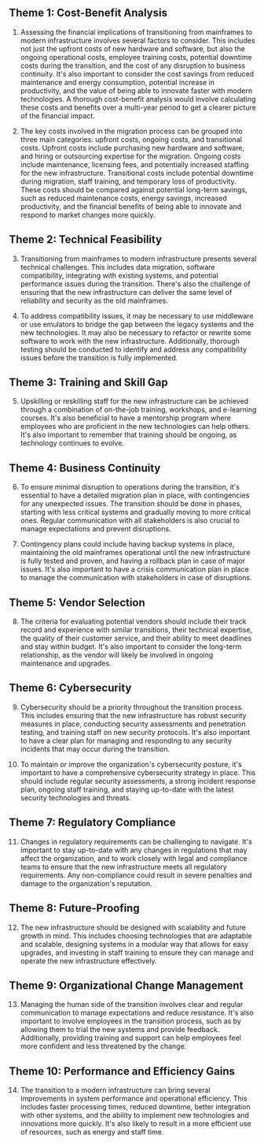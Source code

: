 ## Theme 1: Cost-Benefit Analysis

1. Assessing the financial implications of transitioning from mainframes to modern infrastructure involves several factors to consider. This includes not just the upfront costs of new hardware and software, but also the ongoing operational costs, employee training costs, potential downtime costs during the transition, and the cost of any disruption to business continuity. It's also important to consider the cost savings from reduced maintenance and energy consumption, potential increase in productivity, and the value of being able to innovate faster with modern technologies. A thorough cost-benefit analysis would involve calculating these costs and benefits over a multi-year period to get a clearer picture of the financial impact.

2. The key costs involved in the migration process can be grouped into three main categories: upfront costs, ongoing costs, and transitional costs. Upfront costs include purchasing new hardware and software, and hiring or outsourcing expertise for the migration. Ongoing costs include maintenance, licensing fees, and potentially increased staffing for the new infrastructure. Transitional costs include potential downtime during migration, staff training, and temporary loss of productivity. These costs should be compared against potential long-term savings, such as reduced maintenance costs, energy savings, increased productivity, and the financial benefits of being able to innovate and respond to market changes more quickly.

## Theme 2: Technical Feasibility

3. Transitioning from mainframes to modern infrastructure presents several technical challenges. This includes data migration, software compatibility, integrating with existing systems, and potential performance issues during the transition. There's also the challenge of ensuring that the new infrastructure can deliver the same level of reliability and security as the old mainframes.

4. To address compatibility issues, it may be necessary to use middleware or use emulators to bridge the gap between the legacy systems and the new technologies. It may also be necessary to refactor or rewrite some software to work with the new infrastructure. Additionally, thorough testing should be conducted to identify and address any compatibility issues before the transition is fully implemented.

## Theme 3: Training and Skill Gap

5. Upskilling or reskilling staff for the new infrastructure can be achieved through a combination of on-the-job training, workshops, and e-learning courses. It's also beneficial to have a mentorship program where employees who are proficient in the new technologies can help others. It's also important to remember that training should be ongoing, as technology continues to evolve.

## Theme 4: Business Continuity

6. To ensure minimal disruption to operations during the transition, it's essential to have a detailed migration plan in place, with contingencies for any unexpected issues. The transition should be done in phases, starting with less critical systems and gradually moving to more critical ones. Regular communication with all stakeholders is also crucial to manage expectations and prevent disruptions.

7. Contingency plans could include having backup systems in place, maintaining the old mainframes operational until the new infrastructure is fully tested and proven, and having a rollback plan in case of major issues. It's also important to have a crisis communication plan in place to manage the communication with stakeholders in case of disruptions.

## Theme 5: Vendor Selection

8. The criteria for evaluating potential vendors should include their track record and experience with similar transitions, their technical expertise, the quality of their customer service, and their ability to meet deadlines and stay within budget. It's also important to consider the long-term relationship, as the vendor will likely be involved in ongoing maintenance and upgrades.

## Theme 6: Cybersecurity

9. Cybersecurity should be a priority throughout the transition process. This includes ensuring that the new infrastructure has robust security measures in place, conducting security assessments and penetration testing, and training staff on new security protocols. It's also important to have a clear plan for managing and responding to any security incidents that may occur during the transition.

10. To maintain or improve the organization's cybersecurity posture, it's important to have a comprehensive cybersecurity strategy in place. This should include regular security assessments, a strong incident response plan, ongoing staff training, and staying up-to-date with the latest security technologies and threats.

## Theme 7: Regulatory Compliance

11. Changes in regulatory requirements can be challenging to navigate. It's important to stay up-to-date with any changes in regulations that may affect the organization, and to work closely with legal and compliance teams to ensure that the new infrastructure meets all regulatory requirements. Any non-compliance could result in severe penalties and damage to the organization's reputation.

## Theme 8: Future-Proofing

12. The new infrastructure should be designed with scalability and future growth in mind. This includes choosing technologies that are adaptable and scalable, designing systems in a modular way that allows for easy upgrades, and investing in staff training to ensure they can manage and operate the new infrastructure effectively.

## Theme 9: Organizational Change Management

13. Managing the human side of the transition involves clear and regular communication to manage expectations and reduce resistance. It's also important to involve employees in the transition process, such as by allowing them to trial the new systems and provide feedback. Additionally, providing training and support can help employees feel more confident and less threatened by the change.

## Theme 10: Performance and Efficiency Gains

14. The transition to a modern infrastructure can bring several improvements in system performance and operational efficiency. This includes faster processing times, reduced downtime, better integration with other systems, and the ability to implement new technologies and innovations more quickly. It's also likely to result in a more efficient use of resources, such as energy and staff time.
